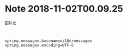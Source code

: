Note 2018-11-02T00.09.25
========================

```
国际化



spring.messages.basename=i18n/messages 
spring.messages.encoding=UTF-8
```
